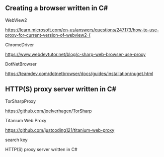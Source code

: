 ## Creating a browser  written in C#
WebView2

https://learn.microsoft.com/en-us/answers/questions/247173/how-to-use-proxy-for-current-version-of-webview2-(

ChromeDriver

https://www.webdevtutor.net/blog/c-sharp-web-browser-use-proxy

DotNetBrowser

https://teamdev.com/dotnetbrowser/docs/guides/installation/nuget.html


## HTTP(S) proxy server written in C#

TorSharpProxy

https://github.com/joelverhagen/TorSharp

Titanium Web Proxy

https://github.com/justcoding121/titanium-web-proxy


search key

HTTP(S) proxy server written in C#



